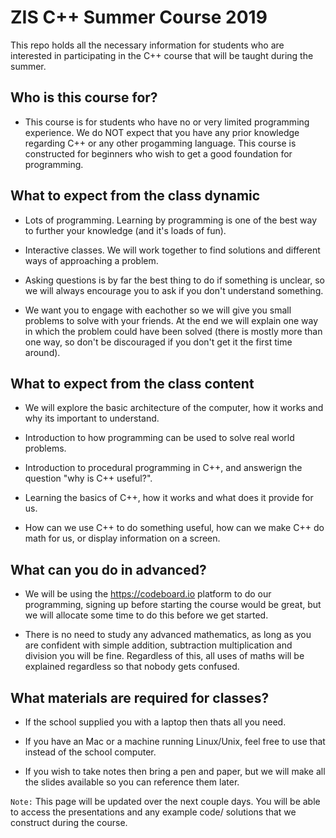 # ZIS C++ Summer Course 2019
This repo holds all the necessary information for students who are interested in participating in the C++ course that will be taught during the summer.



## Who is this course for?
- This course is for students who have no or very limited programming experience. We do NOT expect that you have any prior knowledge regarding C++ or any other progamming language. This course is constructed for beginners who wish to get a good foundation for programming.




## What to expect from the class dynamic
- Lots of programming. Learning by programming is one of the best way to further your knowledge (and it's loads of fun).  

- Interactive classes. We will work together to find solutions and different ways of approaching a problem.

- Asking questions is by far the best thing to do if something is unclear, so we will always encourage you to ask if you don't understand something.

- We want you to engage with eachother so we will give you small problems to solve with your friends. At the end we will explain one way in which the problem could have been solved (there is mostly more than one way, so don't be discouraged if you don't get it the first time around).




## What to expect from the class content
- We will explore the basic architecture of the computer, how it works and why its important to understand.

- Introduction to how programming can be used to solve real world problems.

- Introduction to procedural programming in C++, and answerign the question "why is C++ useful?".

- Learning the basics of C++, how it works and what does it provide for us.

- How can we use C++ to do something useful, how can we make C++ do math for us, or display information on a screen.


## What can you do in advanced?
- We will be using the https://codeboard.io platform to do our programming, signing up before starting the course would be great, but we will allocate some time to do this before we get started.

- There is no need to study any advanced mathematics, as long as you are confident with simple addition, subtraction multiplication and division you will be fine. Regardless of this, all uses of maths will be explained regardless so that nobody gets confused.



## What materials are required for classes?
- If the school supplied you with a laptop then thats all you need.

- If you have an Mac or a machine running Linux/Unix, feel free to use that instead of the school computer.

- If you wish to take notes then bring a pen and paper, but we will make all the slides available so you can reference them later.





`Note:` This page will be updated over the next couple days. You will be able to access the presentations and any example code/ solutions that we construct during the course.
